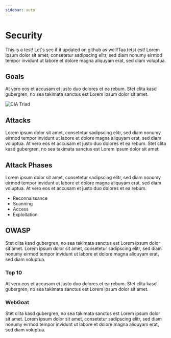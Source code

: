 ```yaml
---
sidebar: auto
---
```


# Security

This is a test! Let's see if it updated on github as well!Taa
tetst
est! Lorem ipsum dolor sit amet, consetetur sadipscing elitr, sed diam nonumy eirmod tempor invidunt ut labore et dolore magna aliquyam erat, sed diam voluptua.

## Goals

At vero eos et accusam et justo duo dolores et ea rebum.
Stet clita kasd gubergren, no sea takimata sanctus est Lorem ipsum dolor sit amet.

![CIA Triad](./cia-triad.png "CIA Triad")

## Attacks

Lorem ipsum dolor sit amet, consetetur sadipscing elitr, sed diam nonumy eirmod tempor invidunt ut labore et dolore magna aliquyam erat, sed diam voluptua.
At vero eos et accusam et justo duo dolores et ea rebum.
Stet clita kasd gubergren, no sea takimata sanctus est Lorem ipsum dolor sit amet.

## Attack Phases

Lorem ipsum dolor sit amet, consetetur sadipscing elitr, sed diam nonumy eirmod tempor invidunt ut labore et dolore magna aliquyam erat, sed diam voluptua.
At vero eos et accusam et justo duo dolores et ea rebum.

- Reconnaissance
- Scanning
- Access
- Exploitation

## OWASP

Stet clita kasd gubergren, no sea takimata sanctus est Lorem ipsum dolor sit amet.
Lorem ipsum dolor sit amet, consetetur sadipscing elitr, sed diam nonumy eirmod tempor invidunt ut labore et dolore magna aliquyam erat, sed diam voluptua.

### Top 10

At vero eos et accusam et justo duo dolores et ea rebum.
Stet clita kasd gubergren, no sea takimata sanctus est Lorem ipsum dolor sit amet.

### WebGoat

Stet clita kasd gubergren, no sea takimata sanctus est Lorem ipsum dolor sit amet.
Lorem ipsum dolor sit amet, consetetur sadipscing elitr, sed diam nonumy eirmod tempor invidunt ut labore et dolore magna aliquyam erat, sed diam voluptua.
